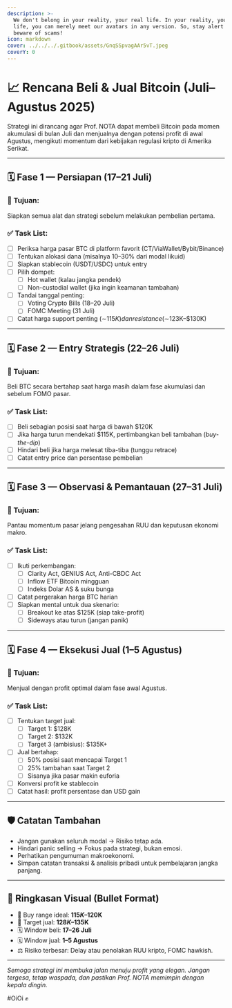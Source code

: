 ```yaml
---
description: >-
  We don't belong in your reality, your real life. In your reality, your real
  life, you can merely meet our avatars in any version. So, stay alert and
  beware of scams!
icon: markdown
cover: ../../../.gitbook/assets/GnqSSpvagAAr5vT.jpeg
coverY: 0
---
```


# 📈 Rencana Beli & Jual Bitcoin (Juli–Agustus 2025)

Strategi ini dirancang agar Prof. NOTA dapat membeli Bitcoin pada momen akumulasi di bulan Juli dan menjualnya dengan potensi profit di awal Agustus, mengikuti momentum dari kebijakan regulasi kripto di Amerika Serikat.

---

## 🗓️ Fase 1 — Persiapan (17–21 Juli)

### 🎯 Tujuan:
Siapkan semua alat dan strategi sebelum melakukan pembelian pertama.

### ✅ Task List:
- [ ] Periksa harga pasar BTC di platform favorit (CT/ViaWallet/Bybit/Binance)
- [ ] Tentukan alokasi dana (misalnya 10–30% dari modal likuid)
- [ ] Siapkan stablecoin (USDT/USDC) untuk entry
- [ ] Pilih dompet:
  - [ ] Hot wallet (kalau jangka pendek)
  - [ ] Non-custodial wallet (jika ingin keamanan tambahan)
- [ ] Tandai tanggal penting:
  - [ ] Voting Crypto Bills (18–20 Juli)
  - [ ] FOMC Meeting (31 Juli)
- [ ] Catat harga support penting (∼$115K) dan resistance (∼$123K–$130K)

---

## 🗓️ Fase 2 — Entry Strategis (22–26 Juli)

### 🎯 Tujuan:
Beli BTC secara bertahap saat harga masih dalam fase akumulasi dan sebelum FOMO pasar.

### ✅ Task List:
- [ ] Beli sebagian posisi saat harga di bawah $120K
- [ ] Jika harga turun mendekati $115K, pertimbangkan beli tambahan (*buy-the-dip*)
- [ ] Hindari beli jika harga melesat tiba-tiba (tunggu retrace)
- [ ] Catat entry price dan persentase pembelian

---

## 🗓️ Fase 3 — Observasi & Pemantauan (27–31 Juli)

### 🎯 Tujuan:
Pantau momentum pasar jelang pengesahan RUU dan keputusan ekonomi makro.

### ✅ Task List:
- [ ] Ikuti perkembangan:
  - [ ] Clarity Act, GENIUS Act, Anti-CBDC Act
  - [ ] Inflow ETF Bitcoin mingguan
  - [ ] Indeks Dolar AS & suku bunga
- [ ] Catat pergerakan harga BTC harian
- [ ] Siapkan mental untuk dua skenario:
  - [ ] Breakout ke atas $125K (siap take-profit)
  - [ ] Sideways atau turun (jangan panik)

---

## 🗓️ Fase 4 — Eksekusi Jual (1–5 Agustus)

### 🎯 Tujuan:
Menjual dengan profit optimal dalam fase awal Agustus.

### ✅ Task List:
- [ ] Tentukan target jual:
  - [ ] Target 1: $128K
  - [ ] Target 2: $132K
  - [ ] Target 3 (ambisius): $135K+
- [ ] Jual bertahap:
  - [ ] 50% posisi saat mencapai Target 1
  - [ ] 25% tambahan saat Target 2
  - [ ] Sisanya jika pasar makin euforia
- [ ] Konversi profit ke stablecoin
- [ ] Catat hasil: profit persentase dan USD gain

---

## 🛡️ Catatan Tambahan

- Jangan gunakan seluruh modal → Risiko tetap ada.
- Hindari panic selling → Fokus pada strategi, bukan emosi.
- Perhatikan pengumuman makroekonomi.
- Simpan catatan transaksi & analisis pribadi untuk pembelajaran jangka panjang.

---

## 📌 Ringkasan Visual (Bullet Format)

- 💸 Buy range ideal: **$115K–$120K**
- 🚀 Target jual: **$128K–$135K**
- 🗓️ Window beli: **17–26 Juli**
- 🗓️ Window jual: **1–5 Agustus**
- ⚖️ Risiko terbesar: Delay atau penolakan RUU kripto, FOMC hawkish.

---

_Semoga strategi ini membuka jalan menuju profit yang elegan. Jangan tergesa, tetap waspada, dan pastikan Prof. NOTA memimpin dengan kepala dingin._

#OiOi ✊
